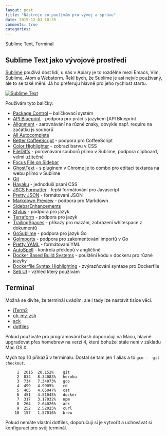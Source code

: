 ```yaml
---
layout: post
title: "Nástroje co používám pro vývoj a správu"
date: 2015-12-03 10:35
comments: true
categories:
---
```


Sublime Text, Terminal

## Sublime Text jako vývojové prostředí

[Sublime](http://www.sublimetext.com/) používá dost lidí, u nás v Apiary je to rozdělné mezi Emacs, Vim, Sublime, Atom a Webstorm. Řekl bych, že Sublime je asi nejvíc používaný, ale to se také mění. Já ho preferuju hlavně pro jeho rychlost startu.

<a href="{{ root_url }}/images/sublime.png"><img class="center" src="{{ root_url }}/images/sublime.png" alt="Sublime Text" /></a>

<!-- more -->

Používám tyto balíčky:

- [Package Control](https://packagecontrol.io/) – balíčkovací systém
- [API Blueprint](https://packagecontrol.io/packages/API%20Blueprint) - podpora pro práci s jazykem [API Blueprint
- [Alignment](https://packagecontrol.io/packages/Alignment) - zarovnávání na různé znaky, obvykle např. require na začátku js souborů
- [All Autocomplete](https://packagecontrol.io/packages/All%20Autocomplete)
- [Better CoffeeScript](https://packagecontrol.io/packages/Better%20CoffeeScript) - podpora pro CoffeeScript
- [Color Highlighter](https://packagecontrol.io/packages/Color%20Highlighter) - zobrazí barvu v CSS
- [FileDiffs](https://packagecontrol.io/packages/FileDiffs) - porovnávání souborů přímo v Sublime, podpora clipboard, velmi užitečné
- [Focus File on Sidebar](https://packagecontrol.io/packages/Focus%20File%20on%20Sidebar)
- [GhostText](https://packagecontrol.io/packages/GhostText) - s pluginem v Chrome je to combo pro editaci textarea na webu přímo v Sublime
- [Git](https://packagecontrol.io/packages/Git)
- [Hayaku](https://packagecontrol.io/packages/Hayaku%20-%20tools%20for%20writing%20CSS%20faster) - jednoduší psaní CSS
- [JSCS Formatter](https://packagecontrol.io/packages/JSCS-Formatter) - lepší formátování pro Javascript
- [Pretty JSON](https://packagecontrol.io/packages/Pretty%20JSON) - formátovaní JSON
- [Markdown Preview](https://packagecontrol.io/packages/Markdown%20Preview) - podpora pro Markdown
- [SidebarEnhancements](https://packagecontrol.io/packages/SideBarEnhancements)
- [Stylus](https://packagecontrol.io/packages/Stylus) - podpora pro jazyk
- [Terraform](https://packagecontrol.io/packages/Terraform) - podpora pro jazyk
- [TrailingSpaces](https://packagecontrol.io/packages/TrailingSpaces) - příkazy pro mazání, zobrazení whitespace z dokumentů
- [GoSublime](https://packagecontrol.io/packages/GoSublime) - podpora pro jazyk Go
- [GoImports](https://packagecontrol.io/packages/GoImports) - podpora pro zakomentování importů v Go
- [Pretty YAML](https://packagecontrol.io/packages/Pretty%20YAML) - formátovaní YML
- [AutoSpell](https://packagecontrol.io/packages/AutoSpell) - kontrola překlepů v angličtině
- [Docker Based Build Systems](https://packagecontrol.io/packages/Docker%20Based%20Build%20Systems) - pouštění kódu v dockeru pro různé jazyky
- [Dockerfile Syntax Highlighting](https://packagecontrol.io/packages/Dockerfile%20Syntax%20Highlighting) - zvýrazňování syntaxe pro Dockerfile
- [Seti UI](https://packagecontrol.io/packages/Seti_UI) - vzhled který používám

## Terminal

Možná se divíte, že terminál uvádím, ale i tady lze nastavit tisíce věcí.

- [iTerm2](https://www.iterm2.com/)
- [oh-my-zsh](http://ohmyz.sh/)
- [ack](http://beyondgrep.com/)
- [dotfiles](https://dotfiles.github.io/)

Pokud používáte pro programování bash doporučuji na Macu, hlavně upgradovat přes homebrew na verzi 4, která bohužel stále není v základu Mac OS X.

Mých top 10 příkazů v terminalu. Dostal se tam jen 1 alias a to `gco -  git checkout`.

```
     1  2015  20.152%    git
     2  834   8.34083%   heroku
     3  734   7.34073%   gco
     4  499   4.9905%    cd
     5  465   4.65047%   cat
     6  451   4.51045%   docker
     7  317   3.17032%   npm
     8  264   2.64026%   ack
     9  252   2.52025%   curl
    10  157   1.57016%   brew
```

Pokud nemáte vlastní dotfiles, doporučuji si je vytvořit a uchovávat si konfiguraci pro svůj terminál.


